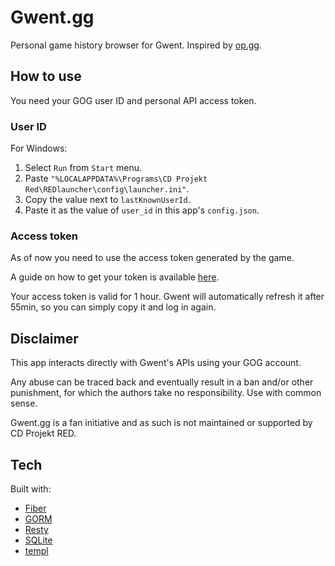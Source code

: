 # Gwent.gg
Personal game history browser for Gwent. Inspired by [op.gg](https://www.op.gg/).

## How to use
You need your GOG user ID and personal API access token.

### User ID
For Windows:
1. Select `Run` from `Start` menu.
2. Paste `"%LOCALAPPDATA%\Programs\CD Projekt Red\REDlauncher\config\launcher.ini"`.
3. Copy the value next to `lastKnownUserId`.
4. Paste it as the value of `user_id` in this app's `config.json`.

### Access token
As of now you need to use the access token generated by the game.

A guide on how to get your token is available [here](https://gist.github.com/michal-kapala/e7ef52c9b50a5861bf93e3851537816b).

Your access token is valid for 1 hour. Gwent will automatically refresh it after 55min, so you can simply copy it and log in again.

## Disclaimer
This app interacts directly with Gwent's APIs using your GOG account.

Any abuse can be traced back and eventually result in a ban and/or other punishment, for which the authors take no responsibility. Use with common sense.

Gwent.gg is a fan initiative and as such is not maintained or supported by CD Projekt RED.

## Tech
Built with:
  - [Fiber](https://gofiber.io/)
  - [GORM](https://gorm.io/index.html)
  - [Resty](https://github.com/go-resty/resty)
  - [SQLite](https://www.sqlite.org/)
  - [templ](https://templ.guide/)
